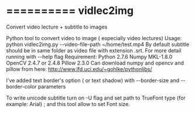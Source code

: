 ==========
vidlec2img
==========
Convert video lecture + subtitle to images

Python tool to convert video to image ( especially video lectures)
Usage:
python vidlec2img.py --video-file-path ~/home/test.mp4
By default subtitle should be in same folder as video file with extension .srt.
For more detail running with --help flag
Requirement:
Python 2.7.6
Numpy MKL-1.8.0
OpenCV 2.4.7 or 2.4.8
Pillow 2.3.0
Can download numpy and opencv and pillow from here: http://www.lfd.uci.edu/~gohlke/pythonlibs/

I've added text border's option ( or text shadow) with --border-size and --border-color parameters

To write unicode subtitle turn on -U flag and set path to TrueFont type (for example: Arial) ; and this tool allow to set Font size.